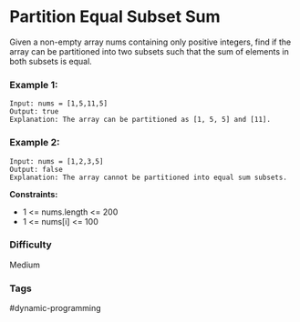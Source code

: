 # Partition Equal Subset Sum

Given a non-empty array nums containing only positive integers, find if the array can be partitioned into two subsets such that the sum of elements in both subsets is equal.

### Example 1:
```
Input: nums = [1,5,11,5]
Output: true
Explanation: The array can be partitioned as [1, 5, 5] and [11].
```

### Example 2:
```
Input: nums = [1,2,3,5]
Output: false
Explanation: The array cannot be partitioned into equal sum subsets.
``` 

**Constraints:**

- 1 <= nums.length <= 200
- 1 <= nums[i] <= 100

### Difficulty

Medium

### Tags

#dynamic-programming